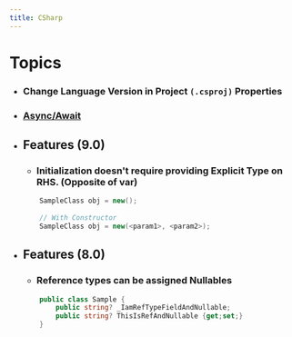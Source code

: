 ```yaml
---
title: CSharp
---
```


# Topics
- ### Change Language Version in Project `(.csproj)` Properties
- ### [Async/Await](asyncawait)  


- ## Features (9.0)
	- ### Initialization doesn't require providing Explicit Type on RHS. (Opposite of var)
	```csharp
	    SampleClass obj = new();
	 
	    // With Constructor
	    SampleClass obj = new(<param1>, <param2>);
	```
- ## Features (8.0)
	- ### Reference types can be assigned Nullables
	```csharp
	    public class Sample {
	        public string? _IamRefTypeFieldAndNullable;
	        public string? ThisIsRefAndNullable {get;set;}
	    }
	```

